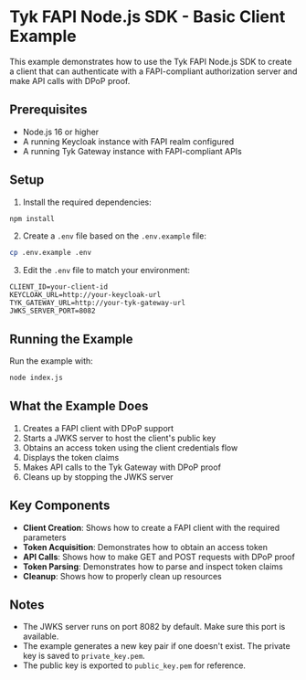 # Tyk FAPI Node.js SDK - Basic Client Example

This example demonstrates how to use the Tyk FAPI Node.js SDK to create a client that can authenticate with a FAPI-compliant authorization server and make API calls with DPoP proof.

## Prerequisites

- Node.js 16 or higher
- A running Keycloak instance with FAPI realm configured
- A running Tyk Gateway instance with FAPI-compliant APIs

## Setup

1. Install the required dependencies:

```bash
npm install
```

2. Create a `.env` file based on the `.env.example` file:

```bash
cp .env.example .env
```

3. Edit the `.env` file to match your environment:

```
CLIENT_ID=your-client-id
KEYCLOAK_URL=http://your-keycloak-url
TYK_GATEWAY_URL=http://your-tyk-gateway-url
JWKS_SERVER_PORT=8082
```

## Running the Example

Run the example with:

```bash
node index.js
```

## What the Example Does

1. Creates a FAPI client with DPoP support
2. Starts a JWKS server to host the client's public key
3. Obtains an access token using the client credentials flow
4. Displays the token claims
5. Makes API calls to the Tyk Gateway with DPoP proof
6. Cleans up by stopping the JWKS server

## Key Components

- **Client Creation**: Shows how to create a FAPI client with the required parameters
- **Token Acquisition**: Demonstrates how to obtain an access token
- **API Calls**: Shows how to make GET and POST requests with DPoP proof
- **Token Parsing**: Demonstrates how to parse and inspect token claims
- **Cleanup**: Shows how to properly clean up resources

## Notes

- The JWKS server runs on port 8082 by default. Make sure this port is available.
- The example generates a new key pair if one doesn't exist. The private key is saved to `private_key.pem`.
- The public key is exported to `public_key.pem` for reference.
